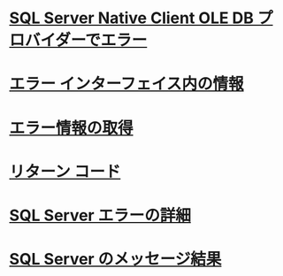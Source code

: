 
# [SQL Server Native Client OLE DB プロバイダーでエラー](errors.md)

# [エラー インターフェイス内の情報](information-in-error-interfaces.md)
# [エラー情報の取得](retrieving-error-information.md)
# [リターン コード](return-codes.md)
# [SQL Server エラーの詳細](sql-server-error-detail.md)
# [SQL Server のメッセージ結果](sql-server-message-results.md)
